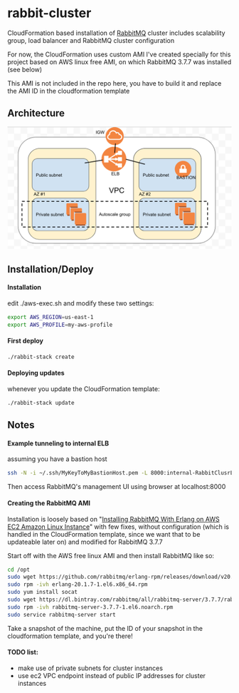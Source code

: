 # rabbit-cluster

CloudFormation based installation of [RabbitMQ](https://www.rabbitmq.com/) cluster
includes scalability group, load balancer and RabbitMQ cluster configuration

For now, the CloudFormation uses custom AMI I've created specially for this project
based on AWS linux free AMI, on which RabbitMQ 3.7.7 was installed (see below)

This AMI is not included in the repo here, you have to build it and replace the AMI
ID in the cloudformation template

## Architecture

![alt text](./images/architecture.png)

## Installation/Deploy

#### Installation

edit ./aws-exec.sh and modify these two settings:

```bash
export AWS_REGION=us-east-1
export AWS_PROFILE=my-aws-profile
```

#### First deploy
```bash
./rabbit-stack create
```

#### Deploying updates

whenever you update the CloudFormation template:

```bash
./rabbit-stack update
```

## Notes

#### Example tunneling to internal ELB

assuming you have a bastion host

```bash
ssh -N -i ~/.ssh/MyKeyToMyBastionHost.pem -L 8000:internal-RabbitClusrLB-1649447701.us-east-1.elb.amazonaws.com:15672 ec2-user@my-bastion-host
```

Then access RabbitMQ's management UI using browser at localhost:8000

#### Creating the RabbitMQ AMI

Installation is loosely based on "[Installing RabbitMQ With Erlang on AWS EC2 Amazon Linux Instance](https://dzone.com/articles/installing-rabbitmq-37-along-with-erlang-version-2)" 
with few fixes, without configuration (which is handled in the CloudFormation template, since we want that to
be updateable later on) and modified for RabbitMQ 3.7.7

Start off with the AWS free linux AMI and then install RabbitMQ like so:

```bash
cd /opt
sudo wget https://github.com/rabbitmq/erlang-rpm/releases/download/v20.1.7/erlang-20.1.7-1.el6.x86_64.rpm
sudo rpm -ivh erlang-20.1.7-1.el6.x86_64.rpm
sudo yum install socat
sudo wget https://dl.bintray.com/rabbitmq/all/rabbitmq-server/3.7.7/rabbitmq-server-3.7.7-1.el6.noarch.rpm
sudo rpm -ivh rabbitmq-server-3.7.7-1.el6.noarch.rpm
sudo service rabbitmq-server start
```

Take a snapshot of the machine, put the ID of your snapshot in the cloudformation template, and you're there!

#### TODO list:
* make use of private subnets for cluster instances
* use ec2 VPC endpoint instead of public IP addresses for cluster instances

